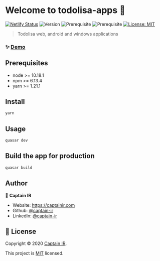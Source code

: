 # Welcome to todolisa-apps 👋

[![Netlify Status](https://api.netlify.com/api/v1/badges/bec1250a-90c6-4869-9c91-85a97977deea/deploy-status)](https://app.netlify.com/sites/todolisa-apps/deploys)
![Version](https://img.shields.io/badge/version-1.0.1-blue.svg?cacheSeconds=2592000)
![Prerequisite](https://img.shields.io/badge/node-%3E%3D%2010.18.1-blue.svg)
![Prerequisite](https://img.shields.io/badge/yarn-%3E%3D%201.21.1-blue.svg)
[![License: MIT](https://img.shields.io/badge/License-MIT-yellow.svg)](https://github.com/Todolisa/todolisa-apps/blob/master/LICENSE)

> Todolisa web, android and windows applications

### ✨ [Demo](https://todolisa-apps.netlify.app/)

## Prerequisites

- node >= 10.18.1
- npm >= 6.13.4
- yarn >= 1.21.1

## Install

```sh
yarn
```

## Usage

```sh
quasar dev
```

## Build the app for production

```bash
quasar build
```

## Author

👤 **Captain IR**

- Website: https://captainir.com
- Github: [@captain-ir](https://github.com/captain-ir)
- LinkedIn: [@captain-ir](https://linkedin.com/in/captain-ir)

## 📝 License

Copyright © 2020 [Captain IR](https://github.com/captain-ir).

This project is [MIT](https://github.com/Todolisa/todolisa-apps/blob/master/LICENSE) licensed.
